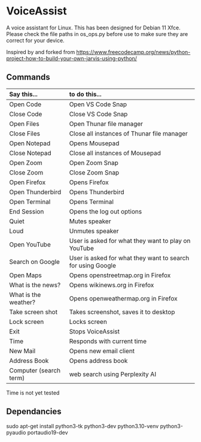 # VoiceAssist

A voice assistant for Linux.  This has been designed for Debian 11 Xfce.  Please check the file paths in os_ops.py before use to make sure they are correct for your device.

Inspired by and forked from https://www.freecodecamp.org/news/python-project-how-to-build-your-own-jarvis-using-python/

## Commands

| Say this... | to do this... 
| :-------------| :------------- 
| Open Code | Open VS Code Snap
| Close Code | Close VS Code Snap
| Open Files | Open Thunar file manager
| Close Files | Close all instances of Thunar file manager
| Open Notepad | Opens Mousepad
| Close Notepad | Close all instances of Mousepad
| Open Zoom | Open Zoom Snap
| Close Zoom | Close Zoom Snap
| Open Firefox | Opens Firefox
| Open Thunderbird | Opens Thunderbird
| Open Terminal | Opens Terminal
| End Session | Opens the log out options
| Quiet | Mutes speaker
| Loud | Unmutes speaker
| Open YouTube | User is asked for what they want to play on YouTube
| Search on Google | User is asked for what they want to search for using Google
| Open Maps | Opens openstreetmap.org in Firefox
| What is the news? | Opens wikinews.org in Firefox
| What is the weather? | Opens openweathermap.org in Firefox
| Take screen shot | Takes screenshot, saves it to desktop
| Lock screen | Locks screen 
| Exit | Stops VoiceAssist
| Time | Responds with current time
| New Mail | Opens new email client
| Address Book | Opens address book
| Computer (search term) | web search using Perplexity AI

Time is not yet tested

## Dependancies

sudo apt-get install python3-tk python3-dev python3.10-venv python3-pyaudio portaudio19-dev
